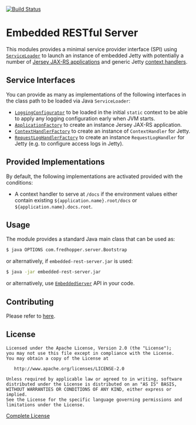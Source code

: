 [![Build Status](https://img.shields.io/travis/sdl/embedded-rest-server.svg?style=flat-square)](https://travis-ci.org/sdl/embedded-rest-server)

# Embedded RESTful Server

This modules provides a minimal service provider interface (SPI) using [`ServiceLoader`][1] to launch an instance of embedded Jetty with potentially a number of [Jersey JAX-RS applications][2] and generic Jetty [context handlers][3].

## Service Interfaces

You can provide as many as implementations of the following interfaces in the class path to be loaded via Java `ServiceLoader`:

* [`LoggingConfigurator`][4] to be loaded in the initial `static` context to be able to apply any logging configuration early when JVM starts.
* [`ApplicationFactory`][5] to create an instance Jersey JAX-RS application.
* [`ContextHandlerFactory`][6] to create an instance of `ContextHandler` for Jetty.
* [`RequestLogHandlerFactory`][7] to create an instance `RequestLogHandler` for Jetty (e.g. to configure access logs in Jetty).

## Provided Implementations

By default, the following implementations are activated provided with the conditions:

* A context handler to serve at `/docs` if the environment values either contain existing `${application.name}.root/docs` or `${application.name}.docs.root`.

## Usage

The module provides a standard Java main class that can be used as:

```bash
$ java OPTIONS com.fredhopper.server.Bootstrap
```

or alternatively, if `embedded-rest-server.jar` is used:

```bash
$ java -jar embedded-rest-server.jar
```

or alternatively, use [`EmbeddedServer`][es] API in your code.

## Contributing

Please refer to [here](sdl/oss-parent/CONTRIBUTING.md).

## License

```
Licensed under the Apache License, Version 2.0 (the "License");
you may not use this file except in compliance with the License.
You may obtain a copy of the License at

   http://www.apache.org/licenses/LICENSE-2.0

Unless required by applicable law or agreed to in writing, software
distributed under the License is distributed on an "AS IS" BASIS,
WITHOUT WARRANTIES OR CONDITIONS OF ANY KIND, either express or implied.
See the License for the specific language governing permissions and
limitations under the License.
```

[Complete License][license]

[1]: http://docs.oracle.com/javase/8/docs/api/java/util/ServiceLoader.html
[2]: https://jersey.java.net/
[3]: http://download.eclipse.org/jetty/stable-9/apidocs/org/eclipse/jetty/server/handler/ContextHandler.html
[4]: src/main/java/com/fredhopper/server/spi/LoggingConfigurator.java
[5]: src/main/java/com/fredhopper/server/spi/ApplicationFactory.java
[6]: src/main/java/com/fredhopper/server/spi/ContextHandlerFactory.java
[7]: src/main/java/com/fredhopper/server/spi/RequestLogHandlerFactory.java
[license]: LICENSE.txt
[es]: src/main/java/com/fredhopper/server/EmbeddedServer.java
